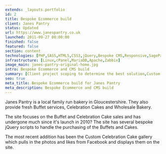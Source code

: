 ```yaml
---
extends: _layouts.portfolio
id: 2
title: Bespoke Ecommerce build
client: Janes Pantry
status: Updated
url: https://www.janespantry.co.uk
launched: 2011-09-27 00:00:00
finished: false
featured: false
section: content
technologies: [PHP,SASS,HTML5,CSS3,jQuery,Bespoke CMS,Responsive,SagePay]
infrastructure: [Linux,cPanel,MariaDB,Apache,Zabbix]
image_main: janes-pantry-original-home.jpg
intro: Bespoke Ecommerce and CMS build
summary: [Client project scoping to determine the best solution,Custom CMS build,Bespoke ecommerce build,SagePay integration,Google Advertising,Testing,Celebration Cake section planning and build]
seo: true
meta_title: Bespoke Ecommerce build for Janes Pantry
meta_description: Bespoke Ecommerce and CMS build
---
```


Janes Pantry is a local family run bakery in Gloucestershire. They also provide fresh Buffet services, Celebration Cakes and Wholesale Bakery.

The site focuses on the Buffet and Celebration Cake sales and has undergone much since it&#39;s launch in 2010? The site has several bespoke jQuery scripts to handle the purchasing of the Buffets and Cakes.

The most recent addition has been the Custom Celebration Cake gallery which pulls in the photos and likes from Facebook and displays them on the site.
